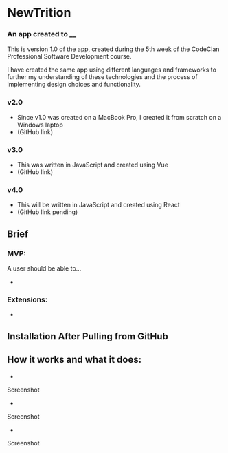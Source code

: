 # NewTrition

### An app created to __

This is version 1.0 of the app, created during the 5th week of the CodeClan Professional Software Development course.

I have created the same app using different languages and frameworks to further my understanding of these technologies and the process of implementing design choices and functionality.

### v2.0
- Since v1.0 was created on a MacBook Pro, I created it from scratch on a Windows laptop
- (GitHub link)

### v3.0
- This was written in JavaScript and created using Vue
- (GitHub link)

### v4.0
- This will be written in JavaScript and created using React
- (GitHub link pending)

## Brief

### MVP:
A user should be able to…

- 

### Extensions:
- 

## Installation After Pulling from GitHub



## How it works and what it does:

- 

Screenshot

- 

Screenshot

- 

Screenshot